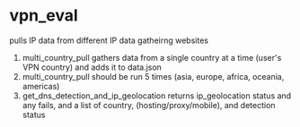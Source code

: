 # vpn_eval
pulls IP data from different IP data gatheirng websites

1. multi_country_pull gathers data from a single country at a time (user's VPN country) and adds it to data.json
2. multi_country_pull should be run 5 times (asia, europe, africa, oceania, americas)
3. get_dns_detection_and_ip_geolocation returns ip_geolocation status and any fails, and a list of country, (hosting/proxy/mobile), and detection status

